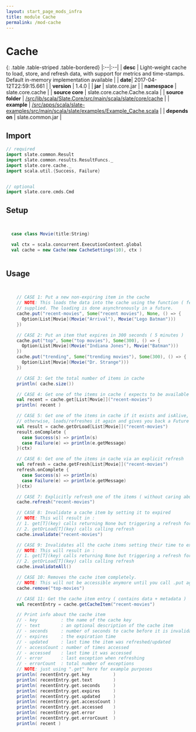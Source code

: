 ```yaml
---
layout: start_page_mods_infra
title: module Cache
permalink: /mod-cache
---
```


# Cache

{: .table .table-striped .table-bordered}
|:--|:--|
| **desc** | Light-weight cache to load, store, and refresh data, with support for metrics and time-stamps. Default in-memory implementation available | 
| **date**| 2017-04-12T22:59:15.661 |
| **version** | 1.4.0  |
| **jar** | slate.core.jar  |
| **namespace** | slate.core.cache  |
| **source core** | slate.core.cache.Cache.scala  |
| **source folder** | [/src/lib/scala/Slate.Core/src/main/scala/slate/core/cache](https://github.com/code-helix/slatekit/tree/master/src/lib/scala/Slate.Core/src/main/scala/slate/core/cache)  |
| **example** | [/src/apps/scala/slate-examples/src/main/scala/slate/examples/Example_Cache.scala](https://github.com/code-helix/slatekit/tree/master/src/apps/scala/slate-examples/src/main/scala/slate/examples/Example_Cache.scala) |
| **depends on** |  slate.common.jar  |

## Import
```scala 
// required 
import slate.common.Result
import slate.common.results.ResultFuncs._
import slate.core.cache._
import scala.util.{Success, Failure}


// optional 
import slate.core.cmds.Cmd


```

## Setup
```scala


  case class Movie(title:String)

  val ctx = scala.concurrent.ExecutionContext.global
  val cache = new Cache(new CacheSettings(10), ctx )
  

```

## Usage
```scala


    // CASE 1: Put a new non-expiring item in the cache
    // NOTE: This loads the data into the cache using the function ( fetchers param )
    // supplied. The loading is done asynchronously in a future.
    cache.put("recent-movies", Some("recent movies"), None, () => {
      Option(List[Movie](Movie("Arrival"), Movie("Lego Batman")))
    })

    // CASE 2: Put an item that expires in 300 seconds ( 5 minutes )
    cache.put("top", Some("top movies"), Some(300), () => {
      Option(List[Movie](Movie("Indiana Jones"), Movie("Batman")))
    })
    cache.put("trending", Some("trending movies"), Some(300), () => {
      Option(List[Movie](Movie("Dr. Strange")))
    })

    // CASE 3: Get the total number of items in cache
    println( cache.size())

    // CASE 4: Get one of the items in cache ( expects to be available and alive(not expired))
    val recent = cache.get[List[Movie]]("recent-movies")
    println( recent )

    // CASE 5: Get one of the items in cache if it exists and isAlive,
    // otherwise, loads/refreshes it again and gives you back a Future
    val result = cache.getOrLoad[List[Movie]]("recent-movies")
    result.onComplete {
      case Success(s) => println(s)
      case Failure(e) => println(e.getMessage)
    }(ctx)

    // CASE 6: Get one of the items in cache via an explicit refresh
    val refresh = cache.getFresh[List[Movie]]("recent-movies")
    refresh.onComplete {
      case Success(s) => println(s)
      case Failure(e) => println(e.getMessage)
    }(ctx)

    // CASE 7: Explicitly refresh one of the items ( without caring about getting notified )
    cache.refresh("recent-movies")

    // CASE 8: Invalidate a cache item by setting it to expired
    // NOTE: This will result in :
    // 1. get[T](key) calls returning None but triggering a refresh for that item
    // 2. getOrLoad[T](key) calls calling refresh
    cache.invalidate("recent-movies")

    // CASE 9: Invalidates all the cache items setting their time to expired.
    // NOTE: This will result in :
    // 1. get[T](key) calls returning None but triggering a refresh for that item
    // 2. getOrLoad[T](key) calls calling refresh
    cache.invalidateAll()

    // CASE 10: Removes the cache item completely.
    // NOTE: This will not be accessible anymore until you call .put again.
    cache.remove("top-movies")

    // CASE 11: Get the cache item entry ( contains data + metadata )
    val recentEntry = cache.getCacheItem("recent-movies")

    // Print info about the cache item
    // - key         : the name of the cache key
    // - text        : an optional description of the cache item
    // - seconds     : number of seconds to cache before it is invalidated
    // - expires     : the expiration time
    // - updated     : last time the item was refreshed/updated
    // - accessCount : number of times accessed
    // - accessed    : last time it was accessed
    // - error       : last exception when refreshing
    // - errorCount  : total number of exceptions
    // NOTE: just using ".get" here for example purposes
    println( recentEntry.get.key         )
    println( recentEntry.get.text        )
    println( recentEntry.get.seconds     )
    println( recentEntry.get.expires     )
    println( recentEntry.get.updated     )
    println( recentEntry.get.accessCount )
    println( recentEntry.get.accessed    )
    println( recentEntry.get.error       )
    println( recentEntry.get.errorCount  )
    println( recent )
    

```

